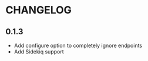 # CHANGELOG

## 0.1.3
  * Add configure option to completely ignore endpoints
  * Add Sidekiq support
